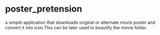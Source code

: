 # poster_pretension
a simple application that downloads original or alternate movie poster and convert it into icon.This can be later used to beautify the movie folder.
